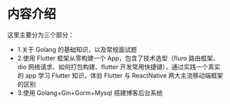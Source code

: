 # 内容介绍

这里主要分为三个部分：

- 1.关于 Golang 的基础知识，以及常规面试题
- 2.使用 Flutter 框架从零构建一个 App，包含了技术选型（fluro 路由框架、dio 网络请求、如何打包构建、flutter 开发常用快捷键），通过实践一个真实的 app 学习 Flutter 知识，体验 Flutter 与 ReactNative 两大主流移动端框架的区别
- 3.使用 Golang+Gin+Gorm+Mysql 搭建博客后台系统
